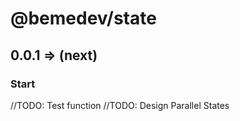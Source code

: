 # @bemedev/state

## 0.0.1 => (next)

### Start

//TODO: Test function
//TODO: Design Parallel States
